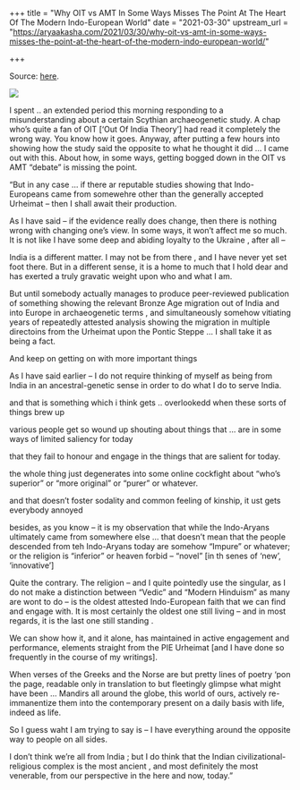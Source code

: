 +++
title = "Why OIT vs AMT In Some Ways Misses The Point At The Heart Of The Modern Indo-European World"
date = "2021-03-30"
upstream_url = "https://aryaakasha.com/2021/03/30/why-oit-vs-amt-in-some-ways-misses-the-point-at-the-heart-of-the-modern-indo-european-world/"

+++

Source: [here](https://aryaakasha.com/2021/03/30/why-oit-vs-amt-in-some-ways-misses-the-point-at-the-heart-of-the-modern-indo-european-world/).

![](https://aryaakasha.files.wordpress.com/2021/03/1200px-indo-european_branches_map.svg_.png?w=1024)

I spent .. an extended period this morning responding to a misunderstanding about a certain Scythian archaeogenetic study. A chap who’s quite a fan of OIT \[‘Out Of India Theory’\] had read it completely the wrong way. You know how it goes. Anyway, after putting a few hours into showing how the study said the opposite to what he thought it did … I came out with this. About how, in some ways, getting bogged down in the OIT vs AMT “debate” is missing the point.

“But in any case … if there ar reputable studies showing that Indo-Europeans came from somewehre other than the generally accepted Urheimat – then I shall await their production.

As I have said – if the evidence really does change, then there is nothing wrong with changing one’s view. In some ways, it won’t affect me so much. It is not like I have some deep and abiding loyalty to the Ukraine , after all –

India is a different matter. I may not be from there , and I have never yet set foot there. But in a different sense, it is a home to much that I hold dear and has exerted a truly gravatic weight upon who and what I am.

But until somebody actually manages to produce peer-reviewed publication of something showing the relevant Bronze Age migration out of India and into Europe in archaeogenetic terms , and simultaneously somehow vitiating years of repeatedly attested analysis showing the migration in multiple directoins from the Urheimat upon the Pontic Steppe … I shall take it as being a fact.

And keep on getting on with more important things

As I have said earlier – I do not require thinking of myself as being from India in an ancestral-genetic sense in order to do what I do to serve India.

and that is something which i think gets .. overlookedd when these sorts of things brew up

various people get so wound up shouting about things that … are in some ways of limited saliency for today

that they fail to honour and engage in the things that are salient for today.

the whole thing just degenerates into some online cockfight about “who’s superior” or “more original” or “purer” or whatever.

and that doesn’t foster sodality and common feeling of kinship, it ust gets everybody annoyed

besides, as you know – it is my observation that while the Indo-Aryans ultimately came from somewhere else … that doesn’t mean that the people descended from teh Indo-Aryans today are somehow “Impure” or whatever; or the religion is “inferior” or heaven forbid – “novel” \[in th senes of ‘new’, ‘innovative’\]

Quite the contrary. The religion – and I quite pointedly use the singular, as I do not make a distinction between “Vedic” and “Modern Hinduism” as many are wont to do – is the oldest attested Indo-European faith that we can find and engage with. It is most certainly the oldest one still living – and in most regards, it is the last one still standing .

We can show how it, and it alone, has maintained in active engagement and performance, elements straight from the PIE Urheimat \[and I have done so frequently in the course of my writings\].

When verses of the Greeks and the Norse are but pretty lines of poetry ‘pon the page, readable only in translation to but fleetingly glimpse what might have been … Mandirs all around the globe, this world of ours, actively re-immanentize them into the contemporary present on a daily basis with life, indeed as life.

So I guess waht I am trying to say is – I have everything around the opposite way to people on all sides.

I don’t think we’re all from India ; but I do think that the Indian civilizational-religious complex is the most ancient , and most definitely the most venerable, from our perspective in the here and now, today.”